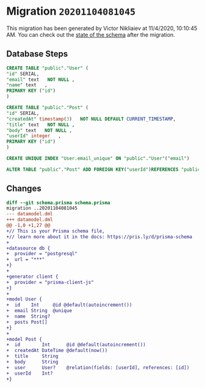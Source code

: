 # Migration `20201104081045`

This migration has been generated by Victor Nikliaiev at 11/4/2020, 10:10:45 AM.
You can check out the [state of the schema](./schema.prisma) after the migration.

## Database Steps

```sql
CREATE TABLE "public"."User" (
"id" SERIAL,
"email" text   NOT NULL ,
"name" text   ,
PRIMARY KEY ("id")
)

CREATE TABLE "public"."Post" (
"id" SERIAL,
"createdAt" timestamp(3)   NOT NULL DEFAULT CURRENT_TIMESTAMP,
"title" text   NOT NULL ,
"body" text   NOT NULL ,
"userId" integer   ,
PRIMARY KEY ("id")
)

CREATE UNIQUE INDEX "User.email_unique" ON "public"."User"("email")

ALTER TABLE "public"."Post" ADD FOREIGN KEY("userId")REFERENCES "public"."User"("id") ON DELETE SET NULL ON UPDATE CASCADE
```

## Changes

```diff
diff --git schema.prisma schema.prisma
migration ..20201104081045
--- datamodel.dml
+++ datamodel.dml
@@ -1,0 +1,27 @@
+// This is your Prisma schema file,
+// learn more about it in the docs: https://pris.ly/d/prisma-schema
+
+datasource db {
+  provider = "postgresql"
+  url = "***"
+}
+
+generator client {
+  provider = "prisma-client-js"
+}
+
+model User {
+  id    Int     @id @default(autoincrement())
+  email String  @unique
+  name  String?
+  posts Post[]
+}
+
+model Post {
+  id        Int      @id @default(autoincrement())
+  createdAt DateTime @default(now())
+  title     String
+  body      String
+  user      User?    @relation(fields: [userId], references: [id])
+  userId    Int?
+}
```


